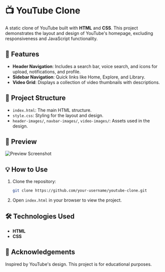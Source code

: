 # 📺 YouTube Clone

A static clone of YouTube built with **HTML** and **CSS**. This project demonstrates the layout and design of YouTube's homepage, excluding responsiveness and JavaScript functionality.

## 🚀 Features

- **Header Navigation**: Includes a search bar, voice search, and icons for upload, notifications, and profile.
- **Sidebar Navigation**: Quick links like Home, Explore, and Library.
- **Video Grid**: Displays a collection of video thumbnails with descriptions.

## 📂 Project Structure

- `index.html`: The main HTML structure.
- `style.css`: Styling for the layout and design.
- `header-images/`, `navbar-images/`, `video-images/`: Assets used in the design.

## 📸 Preview
![Preview Screenshot](path/to/your/screenshot.png)

## 💡 How to Use

1. Clone the repository:
   ```bash
   git clone https://github.com/your-username/youtube-clone.git
   ```
2. Open `index.html` in your browser to view the project.

## 🛠️ Technologies Used

- **HTML**
- **CSS**

## 🙌 Acknowledgements

Inspired by YouTube's design. This project is for educational purposes.
